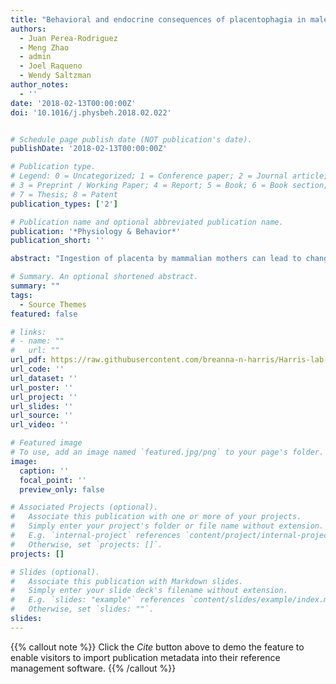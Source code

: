 ```yaml
---
title: "Behavioral and endocrine consequences of placentophagia in male California mice (Peromyscus californicus)"
authors:
  - Juan Perea-Rodriguez
  - Meng Zhao
  - admin
  - Joel Raqueno
  - Wendy Saltzman
author_notes:
  - ''
date: '2018-02-13T00:00:00Z'
doi: '10.1016/j.physbeh.2018.02.022'


# Schedule page publish date (NOT publication's date).
publishDate: '2018-02-13T00:00:00Z'

# Publication type.
# Legend: 0 = Uncategorized; 1 = Conference paper; 2 = Journal article;
# 3 = Preprint / Working Paper; 4 = Report; 5 = Book; 6 = Book section;
# 7 = Thesis; 8 = Patent
publication_types: ['2']

# Publication name and optional abbreviated publication name.
publication: '*Physiology & Behavior*'
publication_short: ''

abstract: "Ingestion of placenta by mammalian mothers can lead to changes in pain sensitivity, hormone levels, and behavioral responses to newborns. In some biparental mammals, males, in addition to females, ingest placenta when their offspring are born. In the monogamous, biparental California mouse (Peromyscus californicus), males first become attracted to placenta when cohabitating with their pregnant mate, and virgin males administered placenta are less neophobic than males given oil vehicle. In this study, we investigated the effects of placentophagia on pain sensitivity, anxiety-like behavior, behavioral responses to pups, and circulating corticosterone levels of both breeding and nonbreeding male California mice. We orally administered either a conspecific placenta or oil vehicle to male mice from three reproductive conditions (first-time fathers, first-time expectant fathers, and virgin males) and tested their pain sensitivity 1 h later, as well as their exploratory behavior and paternal responsiveness in an open field 4 h post-treatment. We measured plasma corticosterone immediately after the open-field test. We found that placenta-treated males, independent of reproductive condition, traveled significantly longer distances in the open field than males treated with oil, indicative of lower anxiety. Additionally, fathers had shorter latencies to approach and to care for pups (i.e., huddling and licking pups), and spent more time engaging in these behaviors, than did age-matched expectant fathers and virgin males, independent of treatment. We found no effect on plasma corticosterone levels or pain sensitivity as a result of either treatment or reproductive condition. These findings indicate that placenta ingestion decreases anxiety-related behaviors in male California mice, but might not influence pain sensitivity, paternal responsiveness, or plasma corticosterone concentrations."

# Summary. An optional shortened abstract.
summary: ""
tags:
  - Source Themes
featured: false

# links:
# - name: ""
#   url: ""
url_pdf: https://raw.githubusercontent.com/breanna-n-harris/Harris-lab-website/c8db6736ed00744d3a809b2b0d7342c7edcd8377/content/publication/Perea-Rodriguez_etal_Placentophagia_Parental_Care/Perea-Rodriguez_etal_2018_placentaphagia_openfield_paternal_care_cort.pdf
url_code: ''
url_dataset: ''
url_poster: ''
url_project: ''
url_slides: ''
url_source: ''
url_video: ''

# Featured image
# To use, add an image named `featured.jpg/png` to your page's folder.
image:
  caption: ''
  focal_point: ''
  preview_only: false

# Associated Projects (optional).
#   Associate this publication with one or more of your projects.
#   Simply enter your project's folder or file name without extension.
#   E.g. `internal-project` references `content/project/internal-project/index.md`.
#   Otherwise, set `projects: []`.
projects: []

# Slides (optional).
#   Associate this publication with Markdown slides.
#   Simply enter your slide deck's filename without extension.
#   E.g. `slides: "example"` references `content/slides/example/index.md`.
#   Otherwise, set `slides: ""`.
slides:
---
```


{{% callout note %}}
Click the _Cite_ button above to demo the feature to enable visitors to import publication metadata into their reference management software.
{{% /callout %}}
